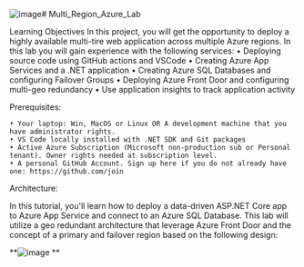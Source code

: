 ![image](https://github.com/user-attachments/assets/4dda0086-4082-42d3-8dfb-c689b8f131d5)# Multi_Region_Azure_Lab

Learning Objectives 
In this project, you will get the opportunity to deploy a highly available multi-tire web application across multiple Azure regions. In this lab you will gain experience with the following services:
	• Deploying source code using GitHub actions and VSCode
	• Creating Azure App Services and a .NET application
	• Creating Azure SQL Databases and configuring Failover Groups
	• Deploying Azure Front Door and configuring multi-geo redundancy
	• Use application insights to track application activity



Prerequisites: 
 
	• Your laptop: Win, MacOS or Linux OR A development machine that you have administrator rights. 
	• VS Code locally installed with .NET SDK and Git packages 
	• Active Azure Subscription (Microsoft non-production sub or Personal tenant). Owner rights needed at subscription level. 
	• A personal GitHub Account. Sign up here if you do not already have one: https://github.com/join



Architecture: 

In this tutorial, you'll learn how to deploy a data-driven ASP.NET Core app to Azure App Service and connect to an Azure SQL Database. This lab will utilize a geo redundant architecture that leverage Azure Front Door and the concept of a primary and failover region based on the following design:




**![image](https://github.com/user-attachments/assets/af6e1efe-f90b-4af8-9708-ea09fc36fd1d)
**
